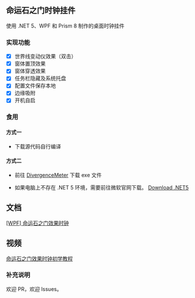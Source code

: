 ## 命运石之门时钟挂件

使用 .NET 5、WPF 和 Prism 8 制作的桌面时钟挂件


### 实现功能

- [x] 世界线变动仪效果（双击）
- [x] 窗体置顶效果
- [x] 窗体穿透效果
- [x] 任务栏隐藏及系统托盘
- [x] 配置文件保存本地
- [x] 边缘吸附
- [x] 开机自启

### 食用

#### 方式一

* 下载源代码自行编译

#### 方式二

* 前往 [DivergenceMeter](https://github.com/sanshiliuxiao/DivergenceMeter/releases) 下载 exe 文件


* 如果电脑上不存在 .NET 5 环境，需要前往微软官网下载。 [Download .NET5](https://dotnet.microsoft.com/download)

## 文档

[[WPF] 命运石之门效果时钟](https://www.yuque.com/zxlt/yg65uh)

## 视频

[命运石之门效果时钟初学教程](https://www.bilibili.com/video/bv1qy4y1n7xE)


### 补充说明

欢迎 PR，欢迎 Issues。

